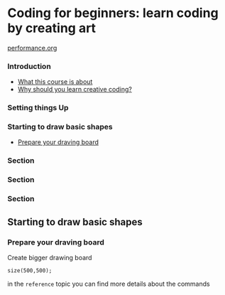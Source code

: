 
Coding for beginners: learn coding by creating art
======

[performance.org](https://processing.org/)

### Introduction
  * <a href="#1">What this course is about</a>
  * <a href="#2">Why should you learn creative coding?</a>

### Setting things Up

### Starting to draw basic shapes
  * <a href="#7">Prepare your draving board</a>

### Section

### Section

### Section

Starting to draw basic shapes
------

### <h3 id="7">Prepare your draving board</h3>

Create bigger drawing board

```
size(500,500);
```

in the ```reference``` topic you can find more details about the commands
